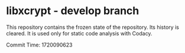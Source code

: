 # libxcrypt - develop branch

This repository contains the frozen state of the repository.
Its history is cleared. It is used only for static code
analysis with Codacy.

Commit Time: 1720090623